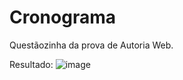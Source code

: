 # Cronograma
Questãozinha da prova de Autoria Web.

Resultado:
![image](https://user-images.githubusercontent.com/88369589/207682560-4d5e0479-f8d8-4937-98b8-1a7aab0bcf1a.png)
